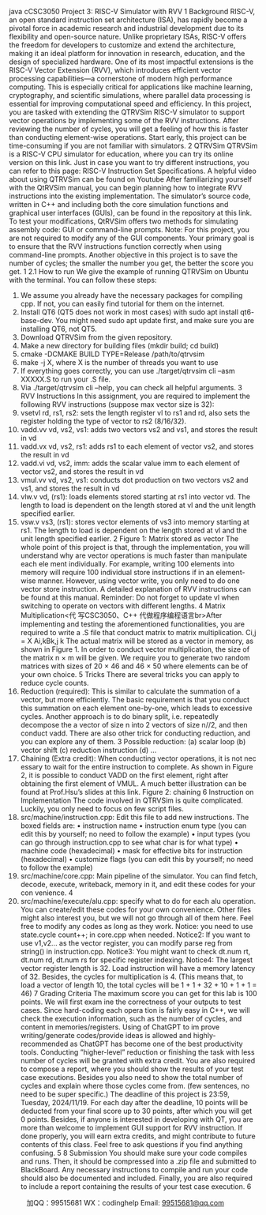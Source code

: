 java cCSC3050 Project 3: RISC-V Simulator with RVV
1 Background
RISC-V, an open standard instruction set architecture (ISA), has rapidly become a
pivotal force in academic research and industrial development due to its flexibility
and open-source nature. Unlike proprietary ISAs, RISC-V offers the freedom for
developers to customize and extend the architecture, making it an ideal platform
for innovation in research, education, and the design of specialized hardware. One
of its most impactful extensions is the RISC-V Vector Extension (RVV), which
introduces efficient vector processing capabilities—a cornerstone of modern high performance computing. This is especially critical for applications like machine
learning, cryptography, and scientific simulations, where parallel data processing is
essential for improving computational speed and efficiency.
In this project, you are tasked with extending the QTRVSim RISC-V simulator
to support vector operations by implementing some of the RVV instructions.
After reviewing the number of cycles, you will get a feeling of how this is faster
than conducting element-wise operations.
Start early, this project can be time-consuming if you are not familiar with
simulators.
2 QTRVSim
QTRVSim is a RISC-V CPU simulator for education, where you can try its online
version on this link. Just in case you want to try different instructions, you can refer
to this page: RISC-V Instruction Set Specifications. A helpful video about using
QTRVSim can be found on Youtube
After familiarizing yourself with the QtRVSim manual, you can begin planning how
to integrate RVV instructions into the existing implementation. The simulator’s
source code, written in C++ and including both the core simulation functions and
graphical user interfaces (GUIs), can be found in the repository at this link. To test
your modifications, QtRVSim offers two methods for simulating assembly code: GUI
or command-line prompts.
Note: For this project, you are not required to modify any of the GUI components.
Your primary goal is to ensure that the RVV instructions function correctly when
using command-line prompts. Another objective in this project is to save the number
of cycles; the smaller the number you get, the better the score you get.
1
2.1 How to run
We give the example of running QTRVSim on Ubuntu with the terminal. You can
follow these steps:
1. We assume you already have the necessary packages for compiling cpp. If
not, you can easily find tutorial for them on the internet.
2. Install QT6 (QT5 does not work in most cases) with sudo apt install qt6-
base-dev. You might need sudo apt update first, and make sure you are
installing QT6, not QT5.
3. Download QTRVSim from the given repository.
4. Make a new directory for building files (mkdir build; cd build)
5. cmake -DCMAKE BUILD TYPE=Release /path/to/qtrvsim
6. make -j X, where X is the number of threads you want to use
7. If everything goes correctly, you can use ./target/qtrvsim cli –asm XXXXX.S
to run your .S file.
8. Via ./target/qtrvsim cli –help, you can check all helpful arguments.
3 RVV Instructions
In this assignment, you are required to implement the following RVV instructions
(suppose max vector size is 32):
1. vsetvl rd, rs1, rs2: sets the length register vl to rs1 and rd, also sets the
register holding the type of vector to rs2 (8/16/32).
2. vadd.vv vd, vs2, vs1: adds two vectors vs2 and vs1, and stores the result
in vd
3. vadd.vx vd, vs2, rs1: adds rs1 to each element of vector vs2, and stores
the result in vd
4. vadd.vi vd, vs2, imm: adds the scalar value imm to each element of vector
vs2, and stores the result in vd
5. vmul.vv vd, vs2, vs1: conducts dot production on two vectors vs2 and vs1,
and stores the result in vd
6. vlw.v vd, (rs1): loads elements stored starting at rs1 into vector vd. The
length to load is dependent on the length stored at vl and the unit length
specified earlier.
7. vsw.v vs3, (rs1): stores vector elements of vs3 into memory starting at rs1.
The length to load is dependent on the length stored at vl and the unit length
specified earlier.
2
Figure 1: Matrix stored as vector
The whole point of this project is that, through the implementation, you will
understand why are vector operations is much faster than manipulate each ele ment individually. For example, writing 100 elements into memory will require 100
individual store instructions if in an element-wise manner. However, using vector
write, you only need to do one vector store instruction.
A detailed explanation of RVV instructions can be found at this manual. Reminder:
Do not forget to update vl when switching to operate on vectors with different
lengths.
4 Matrix Multiplication<代 写CSC3050、C++
代做程序编程语言br>After implementing and testing the aforementioned functionalities, you are required
to write a .S file that conduct matrix to matrix multiplication.
Ci,j =
X Ai,kBk,j
k
The actual matrix will be stored as a vector in memory, as shown in Figure 1. In
order to conduct vector multiplication, the size of the matrix n × m will be given.
We require you to generate two random matrices with sizes of 20 × 46 and
46 × 50 where elements can be of your own choice.
5 Tricks
There are several tricks you can apply to reduce cycle counts.
1. Reduction (required): This is similar to calculate the summation of a
vector, but more efficiently. The basic requirement is that you conduct this
summation on each element one-by-one, which leads to excessive cycles.
Another approach is to do binary split, i.e. repeatedly decompose the a vector
of size n into 2 vectors of size n//2, and then conduct vadd. There are also
other trick for conducting reduction, and you can explore any of them.
3
Possible reduction:
(a) scalar loop
(b) vector shift
(c) reduction instruction
(d) ...
2. Chaining (Extra credit): When conducting vector operations, it is not nec essary to wait for the entire instruction to complete. As shown in Figure 2, it
is possible to conduct VADD on the first element, right after obtaining the
first element of VMUL. A much better illustration can be found at Prof.Hsu’s
slides at this link.
Figure 2: chaining
6 Instruction on Implementation
The code involved in QTRVSim is quite complicated. Luckily, you only need to
focus on few script files.
1. src/machine/instruction.cpp: Edit this file to add new instructions. The
boxed fields are:
• instruction name
• instruction enum type (you can edit this by yourself; no need to follow
the example)
• input types (you can go through instruction.cpp to see what char is for
what type)
• machine code (hexadecimal)
• mask for effective bits for instruction (hexadecimal)
• customize flags (you can edit this by yourself; no need to follow the
example)
2. src/machine/core.cpp: Main pipeline of the simulator. You can find fetch,
decode, execute, writeback, memory in it, and edit these codes for your con venience.
4
3. src/machine/execute/alu.cpp: specify what to do for each alu operation.
You can create/edit these codes for your own convenience.
Other files might also interest you, but we will not go through all of them here.
Feel free to modify any codes as long as they work.
Notice: you need to use state.cycle count++; in core.cpp when needed.
Notice2: If you want to use v1,v2... as the vector register, you can modify
parse reg from string() in instruction.cpp.
Notice3: You might want to check dt.num rt, dt.num rd, dt.num rs for specific
register indexing.
Notice4: The largest vector register length is 32. Load instruction will have a
memory latency of 32. Besides, the cycles for multiplication is 4. (This means that,
to load a vector of length 10, the total cycles will be 1 + 1 + 32 + 10 + 1 + 1 = 46)
7 Grading Criteria
The maximum score you can get for this lab is 100 points. We will first exam ine the correctness of your outputs to test cases. Since hard-coding each opera tion is fairly easy in C++, we will check the execution information, such as the
number of cycles, and content in memories/registers. Using of ChatGPT to im prove writing/generate codes/provide ideas is allowed and highly-recommended
as ChatGPT has become one of the best productivity tools.
Conducting ”higher-level” reduction or finishing the task with less number of cycles
will be granted with extra credit.
You are also required to compose a report, where you should show the results
of your test case executions. Besides you also need to show the total number of
cycles and explain where those cycles come from. (few sentences, no need to be
super specific.)
The deadline of this project is 23:59, Tuesday, 2024/11/19. For each day after
the deadline, 10 points will be deducted from your final score up to 30 points, after
which you will get 0 points.
Besides, if anyone is interested in developing with QT, you are more than welcome
to implement GUI support for RVV instruction. If done properly, you will earn extra
credits, and might contribute to future contents of this class.
Feel free to ask questions if you find anything confusing.
5
8 Submission
You should make sure your code compiles and runs. Then, it should be compressed
into a .zip file and submitted to BlackBoard. Any necessary instructions to
compile and run your code should also be documented and included. Finally, you are
also required to include a report containing the results of your test case execution.
6

         
加QQ：99515681  WX：codinghelp  Email: 99515681@qq.com
